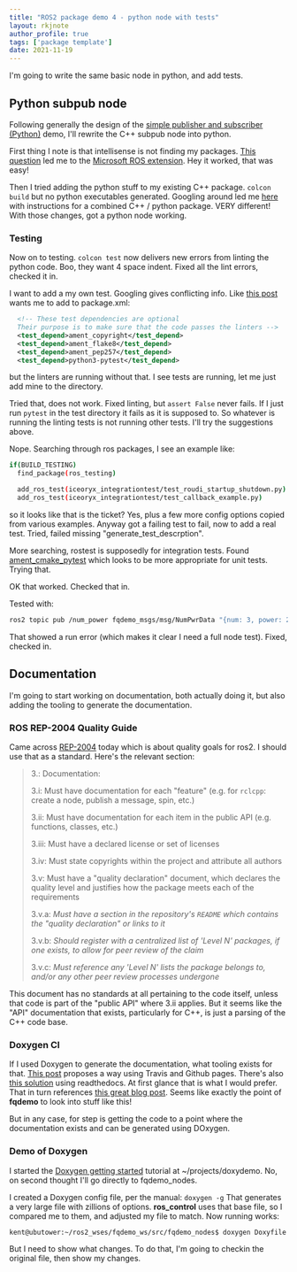 ```yaml
---
title: "ROS2 package demo 4 - python node with tests"
layout: rkjnote
author_profile: true
tags: ['package template']
date: 2021-11-19
---
```

I'm going to write the same basic node in python, and add tests.

## Python subpub node
Following generally the design of the [simple publisher and subscriber (Python)](https://docs.ros.org/en/rolling/Tutorials/Writing-A-Simple-Py-Publisher-And-Subscriber.html#writing-a-simple-publisher-and-subscriber-python) demo, I'll rewrite the C++ subpub node into python.

First thing I note is that intellisense is not finding my packages. [This question](https://answers.ros.org/question/366598/how-can-i-make-vs-code-recognize-ros2-python-packages/) led me to the [Microsoft ROS extension](https://marketplace.visualstudio.com/items?itemName=ms-iot.vscode-ros). Hey it worked, that was easy!

Then I tried adding the python stuff to my existing C++ package. `colcon build` but no python executables generated. Googling around led me [here](https://roboticsbackend.com/ros2-package-for-both-python-and-cpp-nodes/) with instructions for a combined C++ / python package. VERY different! With those changes, got a python node working.

### Testing
Now on to testing. `colcon test` now delivers new errors from linting the python code. Boo, they want 4 space indent. Fixed all the lint errors, checked it in.

I want to add a my own test. Googling gives conflicting info. Like [this post](https://www.theconstructsim.com/create-python-publisher-ros2/) wants me to add to package.xml:
```xml
  <!-- These test dependencies are optional
  Their purpose is to make sure that the code passes the linters -->
  <test_depend>ament_copyright</test_depend>
  <test_depend>ament_flake8</test_depend>
  <test_depend>ament_pep257</test_depend>
  <test_depend>python3-pytest</test_depend>
```
but the linters are running without that. I see tests are running, let me just add mine to the directory.

Tried that, does not work. Fixed linting, but `assert False` never fails. If I just run `pytest` in the test directory it fails as it is supposed to. So whatever is running the linting tests is not running other tests. I'll try the suggestions above.

Nope. Searching through ros packages, I see an example like:
```bash
if(BUILD_TESTING)
  find_package(ros_testing)

  add_ros_test(iceoryx_integrationtest/test_roudi_startup_shutdown.py)
  add_ros_test(iceoryx_integrationtest/test_callback_example.py)
```
so it looks like that is the ticket? Yes, plus a few more config options copied from various examples. Anyway got a failing test to fail, now to add a real test. Tried, failed missing "generate_test_descrption".

More searching, rostest is supposedly for integration tests. Found [ament_cmake_pytest](https://github.com/ament/ament_cmake/blob/master/ament_cmake_pytest/cmake/ament_add_pytest_test.cmake) which looks to be more appropriate for unit tests. Trying that.

OK that worked. Checked that in.

Tested with:
```bash
ros2 topic pub /num_power fqdemo_msgs/msg/NumPwrData "{num: 3, power: 2}"
```
That showed a run error (which makes it clear I need a full node test). Fixed, checked in.

## Documentation

I'm going to start working on documentation, both actually doing it, but also adding the tooling to generate the documentation.


### ROS REP-2004 Quality Guide
Came across [REP-2004](https://www.ros.org/reps/rep-2004.html) today which is about quality goals for ros2. I should use that as a standard. Here's the relevant section:

>3.: Documentation:
>
>3.i: Must have documentation for each "feature" (e.g. for `rclcpp`: create a node, publish a message, spin, etc.)
>
>3.ii: Must have documentation for each item in the public API (e.g. functions, classes, etc.)
>
>3.iii: Must have a declared license or set of licenses
>
>3.iv: Must state copyrights within the project and attribute all authors
>
>3.v: Must have a "quality declaration" document, which declares the quality level and justifies how the package meets each of the requirements
>
>    3.v.a: *Must have a section in the repository's ``README`` which contains the "quality declaration" or links to it*
>
>    3.v.b: *Should register with a centralized list of 'Level N' packages, if one exists, to allow for peer review of the claim*
>
>    3.v.c: *Must reference any 'Level N' lists the package belongs to, and/or any other peer review processes undergone*

This document has no standards at all pertaining to the code itself, unless that code is part of the "public API" where 3.ii applies. But it seems like the "API" documentation that exists, particularly for C++, is just a parsing of the C++ code base.

### Doxygen CI
If I used Doxygen to generate the documentation, what tooling exists for that. [This post](https://joeloskarsson.github.io/2018/automatic-docs) proposes a way using Travis and Github pages. There's also [this solution](https://stackoverflow.com/questions/36064976/using-doxygen-in-read-the-docs) using readthedocs. At first glance that is what I would prefer. That in turn references [this great blog post](https://devblogs.microsoft.com/cppblog/clear-functional-c-documentation-with-sphinx-breathe-doxygen-cmake/). Seems like exactly the point of **fqdemo** to look into stuff like this!

But in any case, for step is getting the code to a point where the documentation exists and can be generated using DOxygen.

### Demo of Doxygen

I started the [Doxygen getting started](https://www.doxygen.nl/manual/starting.html) tutorial at ~/projects/doxydemo. No, on second thought I'll go directly to fqdemo_nodes.

I created a Doxygen config file, per the manual: `doxygen -g`  That generates a very large file with zillions of options. **ros_control** uses that base file, so I compared me to them, and adjusted my file to match. Now running works:
```bash
kent@ubutower:~/ros2_wses/fqdemo_ws/src/fqdemo_nodes$ doxygen Doxyfile 
```
But I need to show what changes. To do that, I'm going to checkin the original file, then show my changes.